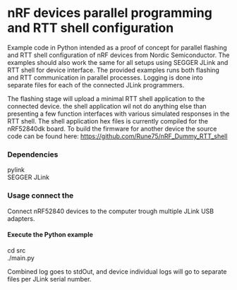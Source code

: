 # nRF devices parallel programming and RTT shell configuration
Example code in Python intended as a proof of concept for parallel flashing and RTT shell configuration of nRF devices from Nordic Semiconductor. The examples should also work the same for all setups using SEGGER JLink and RTT shell for device interface. The provided examples runs both flashing and RTT communication in parallel processes. Logging is done into separate files for each of the connected JLink programmers.

The flashing stage will upload a minimal RTT shell application to the connected device. the shell application wil not do anything else than presenting a few function interfaces with various simulated responses in the RTT shell. The shell application hex files is currently compiled for the nRF52840dk board. To build the firmware for another device the source code can be found here: https://github.com/Rune75/nRF_Dummy_RTT_shell

### Dependencies 
pylink  
SEGGER JLink

### Usage connect the
Connect nRF52840 devices to the computer trough multiple JLink USB adapters.
#### Execute the Python example  
cd src  
./main.py

Combined log goes to stdOut, and device individual logs will go to separate files per JLink serial number.